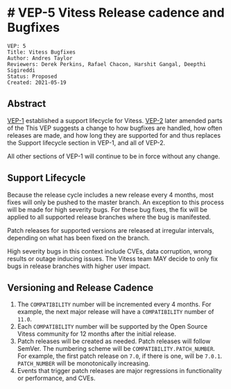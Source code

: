 # # VEP-5 Vitess Release cadence and Bugfixes

```
VEP: 5
Title: Vitess Bugfixes
Author: Andres Taylor
Reviewers: Derek Perkins, Rafael Chacon, Harshit Gangal, Deepthi Sigireddi
Status: Proposed
Created: 2021-05-19
```

## Abstract

[VEP-1](https://github.com/vitessio/enhancements/blob/master/veps/vep-1.md) established a support lifecycle for Vitess. [VEP-2](https://github.com/vitessio/enhancements/blob/master/veps/vep-2.md) later amended parts of the
This VEP suggests a change to how bugfixes are handled, how often releases are made, and how long they are supported for and thus replaces the Support lifecycle section in VEP-1, and all of VEP-2.

All other sections of VEP-1 will continue to be in force without any change.

## Support Lifecycle
Because the release cycle includes a new release every 4 months, most fixes will only be pushed to the master branch.
An exception to this process will be made for high severity bugs.
For these bug fixes, the fix will be applied to all supported release branches where the bug is manifested.

Patch releases for supported versions are released at irregular intervals, depending on what has been fixed on the branch.

High severity bugs in this context include CVEs, data corruption, wrong results or outage inducing issues. The Vitess team MAY decide to only fix bugs in release branches with higher user impact.

## Versioning and Release Cadence

1. The `COMPATIBILITY` number will be incremented every 4 months. For example, the next major release will have a `COMPATIBILITY` number of `11.0`.
2. Each `COMPATIBILITY` number will be supported by the Open Source Vitess community for 12 months after the initial release.
3. Patch releases will be created as needed. Patch releases will follow SemVer. The numbering scheme will be `COMPATIBILITY.PATCH_NUMBER`. For example, the first patch release on `7.0`, if there is one, will be `7.0.1`. `PATCH_NUMBER` will be monotonically increasing.
4. Events that trigger patch releases are major regressions in functionality or performance, and CVEs.

